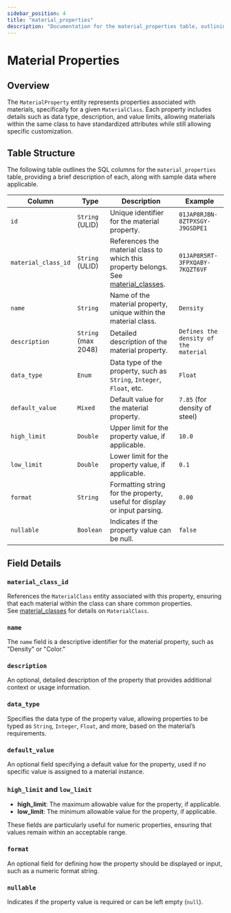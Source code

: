```yaml
---
sidebar_position: 4
title: "material_properties"
description: "Documentation for the material_properties table, outlining its columns and structure."
---
```


# Material Properties

## Overview

The `MaterialProperty` entity represents properties associated with materials, specifically for a given `MaterialClass`.
Each property includes details such as data type, description, and value limits, allowing materials within the same
class to have standardized attributes while still allowing specific customization.

## Table Structure

The following table outlines the SQL columns for the `material_properties` table, providing a brief description of each,
along with sample data where applicable.

| Column              | Type                | Description                                                                                                | Example                               |
|---------------------|---------------------|------------------------------------------------------------------------------------------------------------|---------------------------------------|
| `id`                | `String` (ULID)     | Unique identifier for the material property.                                                               | `01JAP8RJBN-8ZTPXSGY-J9GSDPE1`        |
| `material_class_id` | `String` (ULID)     | References the material class to which this property belongs. See [material_classes](material_classes.md). | `01JAP8R5RT-3FPXQABY-7KQZT6VF`        |
| `name`              | `String`            | Name of the material property, unique within the material class.                                           | `Density`                             |
| `description`       | `String` (max 2048) | Detailed description of the material property.                                                             | `Defines the density of the material` |
| `data_type`         | `Enum`              | Data type of the property, such as `String`, `Integer`, `Float`, etc.                                      | `Float`                               |
| `default_value`     | `Mixed`             | Default value for the material property.                                                                   | `7.85` (for density of steel)         |
| `high_limit`        | `Double`            | Upper limit for the property value, if applicable.                                                         | `10.0`                                |
| `low_limit`         | `Double`            | Lower limit for the property value, if applicable.                                                         | `0.1`                                 |
| `format`            | `String`            | Formatting string for the property, useful for display or input parsing.                                   | `0.00`                                |
| `nullable`          | `Boolean`           | Indicates if the property value can be null.                                                               | `false`                               |

## Field Details

### `material_class_id`

References the `MaterialClass` entity associated with this property, ensuring that each material within the class can
share common properties.  
See [material_classes](material_classes.md) for details on `MaterialClass`.

### `name`

The `name` field is a descriptive identifier for the material property, such as "Density" or "Color."

### `description`

An optional, detailed description of the property that provides additional context or usage information.

### `data_type`

Specifies the data type of the property value, allowing properties to be typed as `String`, `Integer`, `Float`, and
more, based on the material’s requirements.

### `default_value`

An optional field specifying a default value for the property, used if no specific value is assigned to a material
instance.

### `high_limit` and `low_limit`

- **high_limit**: The maximum allowable value for the property, if applicable.
- **low_limit**: The minimum allowable value for the property, if applicable.

These fields are particularly useful for numeric properties, ensuring that values remain within an acceptable range.

### `format`

An optional field for defining how the property should be displayed or input, such as a numeric format string.

### `nullable`

Indicates if the property value is required or can be left empty (`null`).